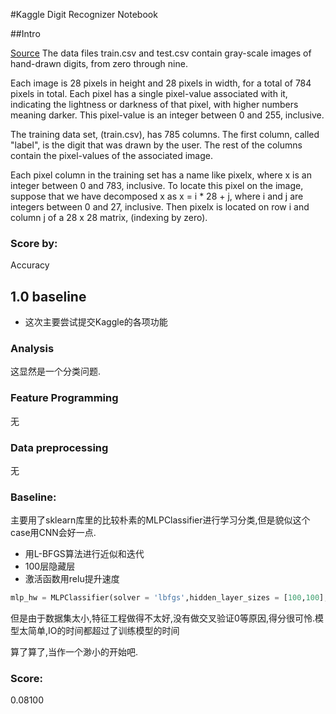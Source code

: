 #Kaggle Digit Recognizer Notebook

##Intro

[Source](https://www.kaggle.com/c/digit-recognizer/data)
The data files train.csv and test.csv contain gray-scale images of hand-drawn digits, from zero through nine.

Each image is 28 pixels in height and 28 pixels in width, for a total of 784 pixels in total. Each pixel has a single pixel-value associated with it, indicating the lightness or darkness of that pixel, with higher numbers meaning darker. This pixel-value is an integer between 0 and 255, inclusive.

The training data set, (train.csv), has 785 columns. The first column, called "label", is the digit that was drawn by the user. The rest of the columns contain the pixel-values of the associated image.

Each pixel column in the training set has a name like pixelx, where x is an integer between 0 and 783, inclusive. To locate this pixel on the image, suppose that we have decomposed x as x = i * 28 + j, where i and j are integers between 0 and 27, inclusive. Then pixelx is located on row i and column j of a 28 x 28 matrix, (indexing by zero).

### Score by:
Accuracy

## 1.0 baseline
 - 这次主要尝试提交Kaggle的各项功能

### Analysis
这显然是一个分类问题.

### Feature Programming
无

### Data preprocessing
无

### Baseline:
主要用了sklearn库里的比较朴素的MLPClassifier进行学习分类,但是貌似这个case用CNN会好一点.

- 用L-BFGS算法进行近似和迭代
- 100层隐藏层
- 激活函数用relu提升速度


```Python
mlp_hw = MLPClassifier(solver = 'lbfgs',hidden_layer_sizes = [100,100],activation = 'relu',alpha = 1e-5,random_state = 0)
```

但是由于数据集太小,特征工程做得不太好,没有做交叉验证0等原因,得分很可怜.模型太简单,IO的时间都超过了训练模型的时间

算了算了,当作一个渺小的开始吧.

### Score:
0.08100
	




